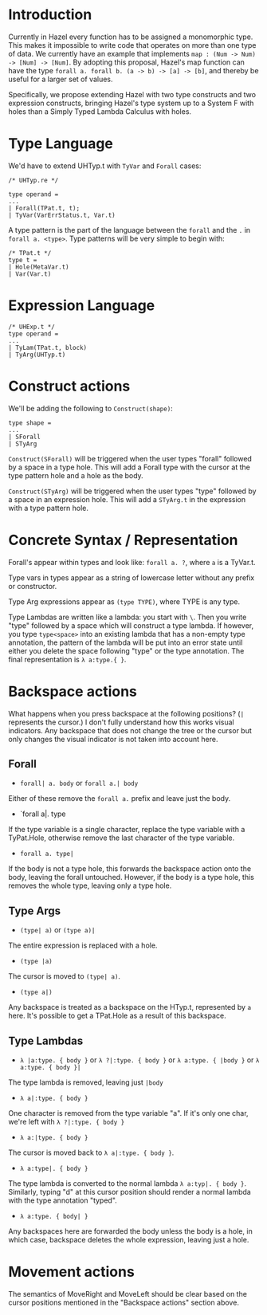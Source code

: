# Introduction

Currently in Hazel every function has to be assigned a monomorphic type.
This makes it impossible to write code that operates on more than one type
of data. We currently have an example that implements `map : (Num -> Num)
-> [Num] -> [Num]`. By adopting this proposal, Hazel's map function can
have the type `forall a. forall b. (a -> b) -> [a] -> [b]`, and thereby be useful for
a larger set of values.

Specifically, we propose extending Hazel with two type constructs
and two expression constructs, bringing Hazel's type system up to
a System F with holes than a Simply Typed Lambda Calculus with holes.

# Type Language

We'd have to extend UHTyp.t with `TyVar` and `Forall` cases:

  ```reason
  /* UHTyp.re */

  type operand =
  ...
  | Forall(TPat.t, t);
  | TyVar(VarErrStatus.t, Var.t)
  ```

  A type pattern is the part of the language between the `forall` and the `.`
  in `forall a. <type>`. Type patterns will be very simple to begin with:

  ```reason
  /* TPat.t */
  type t =
  | Hole(MetaVar.t)
  | Var(Var.t)
  ```

  <!-- TODO: Talk about how TPat.t's might expand in the future -->

# Expression Language

  ```reason
  /* UHExp.t */
  type operand =
  ...
  | TyLam(TPat.t, block)
  | TyArg(UHTyp.t)
  ```

# Construct actions

  We'll be adding the following to `Construct(shape)`:

  ```reason
  type shape =
  ...
  | SForall
  | STyArg
  ```

  `Construct(SForall)` will be triggered when the user types "forall" followed by
  a space in a type hole. This will add a Forall type with the cursor at the type
  pattern hole and a hole as the body.

  `Construct(STyArg)` will be triggered when the user types "type" followed by a
  space in an expression hole. This will add a `STyArg.t` in the expression with a
  type pattern hole.

# Concrete Syntax / Representation

  Forall's appear within types and look like: `forall a. ?`, where `a` is
  a TyVar.t.

  Type vars in types appear as a string of lowercase letter without any prefix
  or constructor.

  Type Arg expressions appear as `(type TYPE)`, where TYPE is any type.

  Type Lambdas are written like a lambda: you start with `\`. Then you write
  "type" followed by a space which will construct a type lambda. If however, you
  type `type<space>` into an existing lambda that has a non-empty type
  annotation, the pattern of the lambda will be put into an error state until
  either you delete the space following "type" or the type annotation. The final
  representation is `λ a:type.{ }`.

# Backspace actions

  What happens when you press backspace at the following positions? (`|`
  represents the cursor.) I don't fully understand how this works visual
  indicators. Any backspace that does not change the tree or the cursor
  but only changes the visual indicator is not taken into account here.

## Forall

  * `forall| a. body` or `forall a.| body`

  Either of these remove the `forall a.` prefix and leave just the body.

  * `forall a|. type

  If the type variable is a single character, replace the type variable with a TyPat.Hole,
  otherwise remove the last character of the type variable.

  * `forall a. type|`

  If the body is not a type hole, this forwards the backspace action onto the
  body, leaving the forall untouched. However, if the body is a type hole, this
  removes the whole type, leaving only a type hole.

## Type Args

  * `(type| a)` or `(type a)|`

  The entire expression is replaced with a hole.

  * `(type |a)`

  The cursor is moved to `(type| a)`.

  * `(type a|)`

  Any backspace is treated as a backspace on the HTyp.t, represented by `a` here.
  It's possible to get a TPat.Hole as a result of this backspace.

## Type Lambdas

  * `λ |a:type. { body }` or `λ ?|:type. { body }` or `λ a:type. { |body }` or `λ a:type. { body }|`


  The type lambda is removed, leaving just `|body`

  * `λ a|:type. { body }`

  One character is removed from the type variable "a". If it's only one char,
  we're left with `λ ?|:type. { body }`

  * `λ a:|type. { body }`

  The cursor is moved back to `λ a|:type. { body }`.

  * `λ a:type|. { body }`

  The type lambda is converted to the normal lambda `λ a:typ|. { body }`.
  Similarly, typing "d" at this cursor position should render a normal lambda
  with the type annotation "typed".

  * `λ a:type. { body| }`

  Any backspaces here are forwarded the body unless the body is a hole, in
  which case, backspace deletes the whole expression, leaving just a hole.

# Movement actions

  The semantics of MoveRight and MoveLeft should be clear based on the cursor
  positions mentioned in the "Backspace actions" section above.

  <!-- TODO: Talk about what happens with contexts / where we'll need them -->
